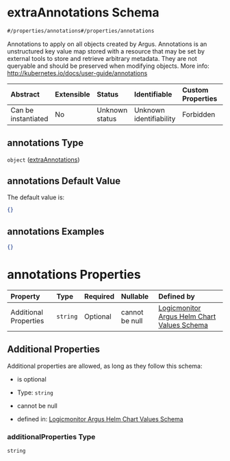 # extraAnnotations Schema

```txt
#/properties/annotations#/properties/annotations
```

Annotations to apply on all objects created by Argus. Annotations is an unstructured key value map stored with a resource that may be set by external tools to store and retrieve arbitrary metadata. They are not queryable and should be preserved when modifying objects. More info: <http://kubernetes.io/docs/user-guide/annotations>

| Abstract            | Extensible | Status         | Identifiable            | Custom Properties | Additional Properties | Access Restrictions | Defined In                                                        |
| :------------------ | :--------- | :------------- | :---------------------- | :---------------- | :-------------------- | :------------------ | :---------------------------------------------------------------- |
| Can be instantiated | No         | Unknown status | Unknown identifiability | Forbidden         | Allowed               | none                | [values.schema.json\*](values.schema.json "open original schema") |

## annotations Type

`object` ([extraAnnotations](values-properties-extraannotations.md))

## annotations Default Value

The default value is:

```json
{}
```

## annotations Examples

```json
{}
```

# annotations Properties

| Property              | Type     | Required | Nullable       | Defined by                                                                                                                                                                        |
| :-------------------- | :------- | :------- | :------------- | :-------------------------------------------------------------------------------------------------------------------------------------------------------------------------------- |
| Additional Properties | `string` | Optional | cannot be null | [Logicmonitor Argus Helm Chart Values Schema](values-properties-extraannotations-additionalproperties.md "#/properties/annotations#/properties/annotations/additionalProperties") |

## Additional Properties

Additional properties are allowed, as long as they follow this schema:



*   is optional

*   Type: `string`

*   cannot be null

*   defined in: [Logicmonitor Argus Helm Chart Values Schema](values-properties-extraannotations-additionalproperties.md "#/properties/annotations#/properties/annotations/additionalProperties")

### additionalProperties Type

`string`
